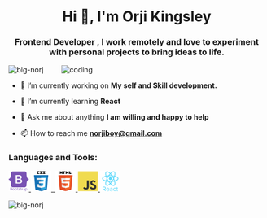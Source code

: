 <h1 align="center">Hi 👋, I'm Orji Kingsley</h1>
<h3 align="center">Frontend Developer , I work remotely and love to experiment with personal projects to bring ideas to life.</h3>
<img align="right" alt="coding" width="400"   src="https://encrypted-tbn0.gstatic.com/images?q=tbn:ANd9GcTfB9CYVlo4buD1ZWtX8JWwmqBBkcbm2pPnpw&usqp=CAU">



<p align="left"> <img src="https://komarev.com/ghpvc/?username=big-norj&label=Profile%20views&color=0e75b6&style=flat" alt="big-norj" /> </p>

- 🔭 I’m currently working on **My self and Skill development.**

- 🌱 I’m currently learning **React**

- 💬 Ask me about anything **I am willing and happy to help**

- 📫 How to reach me **norjiboy@gmail.com**

<p align="left">
</p>

<h3 align="left">Languages and Tools:</h3>
<p align="left"> <a href="https://getbootstrap.com" target="_blank" rel="noreferrer"> <img src="https://raw.githubusercontent.com/devicons/devicon/master/icons/bootstrap/bootstrap-plain-wordmark.svg" alt="bootstrap" width="40" height="40"/> </a> <a href="https://www.w3schools.com/css/" target="_blank" rel="noreferrer"> <img src="https://raw.githubusercontent.com/devicons/devicon/master/icons/css3/css3-original-wordmark.svg" alt="css3" width="40" height="40"/> </a> <a href="https://expressjs.com" target="_blank" rel="noreferrer"> <img  href="https://www.w3.org/html/" target="_blank" rel="noreferrer"> <img src="https://raw.githubusercontent.com/devicons/devicon/master/icons/html5/html5-original-wordmark.svg" alt="html5" width="40" height="40"/> </a> <a href="https://developer.mozilla.org/en-US/docs/Web/JavaScript" target="_blank" rel="noreferrer"> <img src="https://raw.githubusercontent.com/devicons/devicon/master/icons/javascript/javascript-original.svg" alt="javascript" width="40" height="40"/> </a> <a href="https://reactjs.org/" target="_blank" rel="noreferrer"> <img src="https://raw.githubusercontent.com/devicons/devicon/master/icons/react/react-original-wordmark.svg" alt="react" width="40" height="40"/> </a> </p>

<p><img align="center" src="https://github-readme-stats.vercel.app/api/top-langs?username=big-norj&show_icons=true&locale=en&layout=compact" alt="big-norj" /></p>
